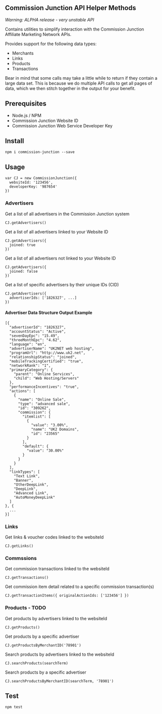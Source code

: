 Commission Junction API Helper Methods
--------------------------------------

_Warning: ALPHA release - very unstable API_

Contains utilities to simplify interaction with the Commission Junction Affiliate Marketing Network APIs.

Provides support for the following data types:

 - Merchants
 - Links
 - Products
 - Transactions

Bear in mind that some calls may take a little while to return if they contain a large data set. This is because we do multiple API calls to get all pages of data, which we then stitch together in the output for your benefit.

## Prerequisites

 - Node.js / NPM
 - Commission Junction Website ID
 - Commission Junction Web Service Developer Key

## Install

```
npm i commission-junction --save
```

## Usage

```
var CJ = new CommissionJunction({
  websiteId: '123456',
  developerKey: '987654'
})
```

### Advertisers

Get a list of all advertisers in the Commission Junction system

```
CJ.getAdvertisers()
```

Get a list of all advertisers linked to your Website ID

```
CJ.getAdvertisers({
  joined: true
})
```

Get a list of all advertisers not linked to your Website ID

```
CJ.getAdvertisers({
  joined: false
})
```

Get a list of specific advertisers by their unique IDs (CID)

```
CJ.getAdvertisers({
  advertiserIds: ['1826327', ...]
})
```

#### Advertiser Data Structure Output Example

```
[{
  "advertiserId": "1826327",
  "accountStatus": "Active",
  "sevenDayEpc": "15.49",
  "threeMonthEpc": "4.62",
  "language": "en",
  "advertiserName": "UK2NET web hosting",
  "programUrl": "http://www.uk2.net",
  "relationshipStatus": "joined",
  "mobileTrackingCertified": "true",
  "networkRank": "1",
  "primaryCategory": {
    "parent": "Online Services",
    "child": "Web Hosting/Servers"
  },
  "performanceIncentives": "true",
  "actions": [
    {
      "name": "Online Sale",
      "type": "advanced sale",
      "id": "309262",
      "commission": {
        "itemlist": [
          {
            "value": "3.00%",
            "name": "UK2 Domains",
            "id": "23565"
          }
        ],
        "default": {
          "value": "30.00%"
        }
      }
    }
  ],
  "linkTypes": [
    "Text Link",
    "Banner",
    "OtherDeepLink",
    "DeepLink",
    "Advanced Link",
    "AutoMoneyDeepLink"
  ]
}, {
  ...
}]
```

### Links

Get links & voucher codes linked to the websiteId

```
CJ.getLinks()
```

### Commssions

Get commission transactions linked to the websiteId

```
CJ.getTransactions()
```

Get commission item detail related to a specific commission transaction(s)

```
CJ.getTransactionItems({ originalActionIds: ['123456'] })
```

### Products - TODO

Get products by advertisers linked to the websiteId

```
CJ.getProducts()
```

Get products by a specific advertiser

```
CJ.getProductsByMerchantID('78901')
```

Search products by advertisers linked to the websiteId

```
CJ.searchProducts(searchTerm)
```

Search products by a specific advertiser

```
CJ.searchProductsByMerchantID(searchTerm, '78901')
```

## Test

```
npm test
```
